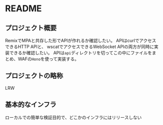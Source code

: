# README

## プロジェクト概要

RemixでMPAと共存した形でAPIが作れるか確認したい。
APIはcurlでアクセスできるHTTP APIと、
wscatでアクセスできるWebSocket APIの両方が同時に実装できるか確認したい。
APIは`api`ディレクトリを切ってこの中にファイルをまとめ、WAFの`Hono`を使って実装する。

## プロジェクトの略称

LRW

## 基本的なインフラ

ローカルでの簡単な検証目的で、どこかのインフラにはリリースしない
